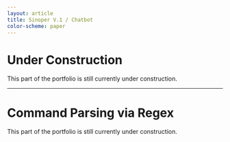 ```yaml
---
layout: article
title: Sinoper V.1 / Chatbot
color-scheme: paper
---
```



# Under Construction
This part of the portfolio is still currently under construction.

----

# Command Parsing via Regex
This part of the portfolio is still currently under construction.
